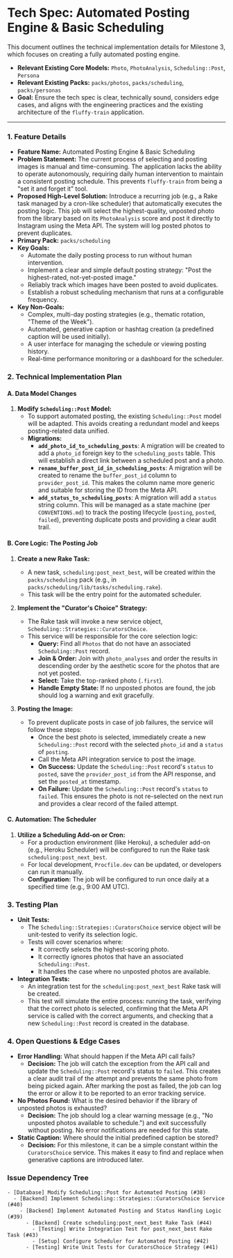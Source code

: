 # Tech Spec: Automated Posting Engine & Basic Scheduling

This document outlines the technical implementation details for Milestone 3, which focuses on creating a fully automated posting engine.

*   **Relevant Existing Core Models:** `Photo`, `PhotoAnalysis`, `Scheduling::Post`, `Persona`
*   **Relevant Existing Packs:** `packs/photos`, `packs/scheduling`, `packs/personas`
*   **Goal:** Ensure the tech spec is clear, technically sound, considers edge cases, and aligns with the engineering practices and the existing architecture of the `fluffy-train` application.

---

### 1. Feature Details

*   **Feature Name:** Automated Posting Engine & Basic Scheduling
*   **Problem Statement:** The current process of selecting and posting images is manual and time-consuming. The application lacks the ability to operate autonomously, requiring daily human intervention to maintain a consistent posting schedule. This prevents `fluffy-train` from being a "set it and forget it" tool.
*   **Proposed High-Level Solution:** Introduce a recurring job (e.g., a Rake task managed by a cron-like scheduler) that automatically executes the posting logic. This job will select the highest-quality, unposted photo from the library based on its `PhotoAnalysis` score and post it directly to Instagram using the Meta API. The system will log posted photos to prevent duplicates.
*   **Primary Pack:** `packs/scheduling`
*   **Key Goals:**
    *   Automate the daily posting process to run without human intervention.
    *   Implement a clear and simple default posting strategy: "Post the highest-rated, not-yet-posted image."
    *   Reliably track which images have been posted to avoid duplicates.
    *   Establish a robust scheduling mechanism that runs at a configurable frequency.
*   **Key Non-Goals:**
    *   Complex, multi-day posting strategies (e.g., thematic rotation, "Theme of the Week").
    *   Automated, generative caption or hashtag creation (a predefined caption will be used initially).
    *   A user interface for managing the schedule or viewing posting history.
    *   Real-time performance monitoring or a dashboard for the scheduler.

### 2. Technical Implementation Plan

#### A. Data Model Changes

1.  **Modify `Scheduling::Post` Model:**
    *   To support automated posting, the existing `Scheduling::Post` model will be adapted. This avoids creating a redundant model and keeps posting-related data unified.
    *   **Migrations:**
        *   **`add_photo_id_to_scheduling_posts`**: A migration will be created to add a `photo_id` foreign key to the `scheduling_posts` table. This will establish a direct link between a scheduled post and a photo.
        *   **`rename_buffer_post_id_in_scheduling_posts`**: A migration will be created to rename the `buffer_post_id` column to `provider_post_id`. This makes the column name more generic and suitable for storing the ID from the Meta API.
        *   **`add_status_to_scheduling_posts`**: A migration will add a `status` string column. This will be managed as a state machine (per `CONVENTIONS.md`) to track the posting lifecycle (`posting`, `posted`, `failed`), preventing duplicate posts and providing a clear audit trail.

#### B. Core Logic: The Posting Job

1.  **Create a new Rake Task:**
    *   A new task, `scheduling:post_next_best`, will be created within the `packs/scheduling` pack (e.g., in `packs/scheduling/lib/tasks/scheduling.rake`).
    *   This task will be the entry point for the automated scheduler.

2.  **Implement the "Curator's Choice" Strategy:**
    *   The Rake task will invoke a new service object, `Scheduling::Strategies::CuratorsChoice`.
    *   This service will be responsible for the core selection logic:
        *   **Query:** Find all `Photos` that do not have an associated `Scheduling::Post` record.
        *   **Join & Order:** Join with `photo_analyses` and order the results in descending order by the aesthetic score for the photos that are not yet posted.
        *   **Select:** Take the top-ranked photo (`.first`).
        *   **Handle Empty State:** If no unposted photos are found, the job should log a warning and exit gracefully.

3.  **Posting the Image:**
    *   To prevent duplicate posts in case of job failures, the service will follow these steps:
        *   Once the best photo is selected, immediately create a new `Scheduling::Post` record with the selected `photo_id` and a `status` of `posting`.
        *   Call the Meta API integration service to post the image.
        *   **On Success:** Update the `Scheduling::Post` record's `status` to `posted`, save the `provider_post_id` from the API response, and set the `posted_at` timestamp.
        *   **On Failure:** Update the `Scheduling::Post` record's `status` to `failed`. This ensures the photo is not re-selected on the next run and provides a clear record of the failed attempt.

#### C. Automation: The Scheduler

1.  **Utilize a Scheduling Add-on or Cron:**
    *   For a production environment (like Heroku), a scheduler add-on (e.g., Heroku Scheduler) will be configured to run the Rake task `scheduling:post_next_best`.
    *   For local development, `Procfile.dev` can be updated, or developers can run it manually.
    *   **Configuration:** The job will be configured to run once daily at a specified time (e.g., 9:00 AM UTC).

### 3. Testing Plan

*   **Unit Tests:**
    *   The `Scheduling::Strategies::CuratorsChoice` service object will be unit-tested to verify its selection logic.
    *   Tests will cover scenarios where:
        *   It correctly selects the highest-scoring photo.
        *   It correctly ignores photos that have an associated `Scheduling::Post`.
        *   It handles the case where no unposted photos are available.
*   **Integration Tests:**
    *   An integration test for the `scheduling:post_next_best` Rake task will be created.
    *   This test will simulate the entire process: running the task, verifying that the correct photo is selected, confirming that the Meta API service is called with the correct arguments, and checking that a new `Scheduling::Post` record is created in the database.

### 4. Open Questions & Edge Cases

*   **Error Handling:** What should happen if the Meta API call fails?
    *   **Decision:** The job will catch the exception from the API call and update the `Scheduling::Post` record's status to `failed`. This creates a clear audit trail of the attempt and prevents the same photo from being picked again. After marking the post as failed, the job can log the error or allow it to be reported to an error tracking service.
*   **No Photos Found:** What is the desired behavior if the library of unposted photos is exhausted?
    *   **Decision:** The job should log a clear warning message (e.g., "No unposted photos available to schedule.") and exit successfully without posting. No error notifications are needed for this state.
*   **Static Caption:** Where should the initial predefined caption be stored?
    *   **Decision:** For this milestone, it can be a simple constant within the `CuratorsChoice` service. This makes it easy to find and replace when generative captions are introduced later.

### Issue Dependency Tree
```
- [Database] Modify Scheduling::Post for Automated Posting (#38)
  - [Backend] Implement Scheduling::Strategies::CuratorsChoice Service (#40)
    - [Backend] Implement Automated Posting and Status Handling Logic (#39)
      - [Backend] Create scheduling:post_next_best Rake Task (#44)
        - [Testing] Write Integration Test for post_next_best Rake Task (#43)
        - [Setup] Configure Scheduler for Automated Posting (#42)
      - [Testing] Write Unit Tests for CuratorsChoice Strategy (#41)
```
